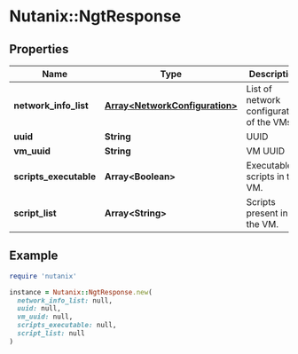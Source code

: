 # Nutanix::NgtResponse

## Properties

| Name | Type | Description | Notes |
| ---- | ---- | ----------- | ----- |
| **network_info_list** | [**Array&lt;NetworkConfiguration&gt;**](NetworkConfiguration.md) | List of network configuration of the VMs. | [optional] |
| **uuid** | **String** | UUID |  |
| **vm_uuid** | **String** | VM UUID |  |
| **scripts_executable** | **Array&lt;Boolean&gt;** | Executable scripts in the VM. | [optional] |
| **script_list** | **Array&lt;String&gt;** | Scripts present in the VM. | [optional] |

## Example

```ruby
require 'nutanix'

instance = Nutanix::NgtResponse.new(
  network_info_list: null,
  uuid: null,
  vm_uuid: null,
  scripts_executable: null,
  script_list: null
)
```

